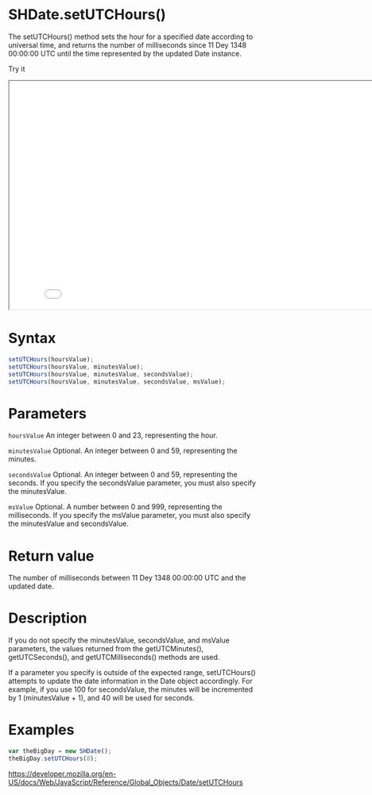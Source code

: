 # SHDate.setUTCHours()

The setUTCHours() method sets the hour for a specified date according to universal time, and returns the number of milliseconds since 11 Dey 1348 00:00:00 UTC until the time represented by the updated Date instance.

Try it

<iframe style="width: 830px; height: 460px;" src="/SHDateTime-js/examples/live.html?function=setUTCHours" title="MDN Web Docs Interactive Example" loading="lazy"></iframe>
<br/>

# Syntax

```js
setUTCHours(hoursValue);
setUTCHours(hoursValue, minutesValue);
setUTCHours(hoursValue, minutesValue, secondsValue);
setUTCHours(hoursValue, minutesValue, secondsValue, msValue);
```

# Parameters

<code>hoursValue</code>
An integer between 0 and 23, representing the hour.

<code>minutesValue</code>
Optional. An integer between 0 and 59, representing the minutes.

<code>secondsValue</code>
Optional. An integer between 0 and 59, representing the seconds. If you specify the secondsValue parameter, you must also specify the minutesValue.

<code>msValue</code>
Optional. A number between 0 and 999, representing the milliseconds. If you specify the msValue parameter, you must also specify the minutesValue and secondsValue.

# Return value

The number of milliseconds between 11 Dey 1348 00:00:00 UTC and the updated date.

# Description

If you do not specify the minutesValue, secondsValue, and msValue parameters, the values returned from the getUTCMinutes(), getUTCSeconds(), and getUTCMilliseconds() methods are used.

If a parameter you specify is outside of the expected range, setUTCHours() attempts to update the date information in the Date object accordingly. For example, if you use 100 for secondsValue, the minutes will be incremented by 1 (minutesValue + 1), and 40 will be used for seconds.

# Examples

```js
var theBigDay = new SHDate();
theBigDay.setUTCHours(8);
```

https://developer.mozilla.org/en-US/docs/Web/JavaScript/Reference/Global_Objects/Date/setUTCHours
